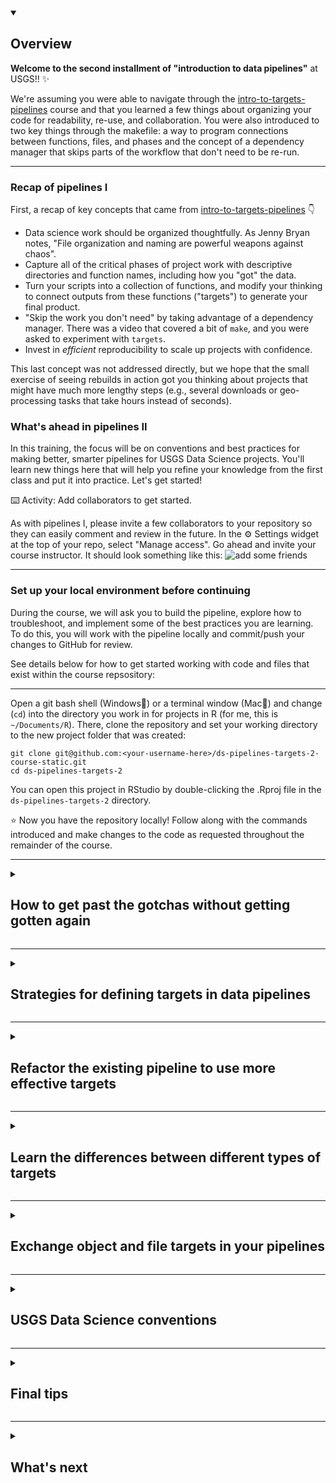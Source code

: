 <details open>
<summary><h2>Overview</h2></summary>

**Welcome to the second installment of "introduction to data pipelines"** at USGS!! :sparkles:

We're assuming you were able to navigate through the [intro-to-targets-pipelines](https://github.com/DOI-USGS/ds-pipelines-targets-1-course) course and that you learned a few things about organizing your code for readability, re-use, and collaboration. You were also introduced to two key things through the makefile: a way to program connections between functions, files, and phases and the concept of a dependency manager that skips parts of the workflow that don't need to be re-run. 

---
### Recap of pipelines I

First, a recap of key concepts that came from [intro-to-targets-pipelines](https://github.com/DOI-USGS/ds-pipelines-targets-1-course) :point_down:
- Data science work should be organized thoughtfully. As Jenny Bryan notes, "File organization and naming are powerful weapons against chaos".
- Capture all of the critical phases of project work with descriptive directories and function names, including how you "got" the data.
- Turn your scripts into a collection of functions, and modify your thinking to connect outputs from these functions ("targets") to generate your final product.
- "Skip the work you don't need" by taking advantage of a dependency manager. There was a video that covered a bit of `make`, and you were asked to experiment with `targets`.
- Invest in _efficient_ reproducibility to scale up projects with confidence. 

This last concept was not addressed directly, but we hope that the small exercise of seeing rebuilds in action got you thinking about projects that might have much more lengthy steps (e.g., several downloads or geo-processing tasks that take hours instead of seconds).

### What's ahead in pipelines II

In this training, the focus will be on conventions and best practices for making better, smarter pipelines for USGS Data Science projects. You'll learn new things here that will help you refine your knowledge from the first class and put it into practice. Let's get started!


:keyboard: Activity: Add collaborators to get started.

As with pipelines I, please invite a few collaborators to your repository so they can easily comment and review in the future. In the :gear: Settings widget at the top of your repo, select "Manage access". Go ahead and invite your course instructor. It should look something like this: 
![add some friends](https://user-images.githubusercontent.com/2349007/81471981-c0094900-91ba-11ea-93b0-0ffd31ec4ea9.png)

<hr>

### Set up your local environment before continuing

During the course, we will ask you to build the pipeline, explore how to troubleshoot, and implement some of the best practices you are learning. To do this, you will work with the pipeline locally and commit/push your changes to GitHub for review. 

See details below for how to get started working with code and files that exist within the course repsository:

---

Open a git bash shell (Windows:diamond_shape_with_a_dot_inside:) or a terminal window (Mac:green_apple:) and change (`cd`) into the directory you work in for projects in R (for me, this is `~/Documents/R`). There, clone the repository and set your working directory to the new project folder that was created:

```
git clone git@github.com:<your-username-here>/ds-pipelines-targets-2-course-static.git
cd ds-pipelines-targets-2
```

You can open this project in RStudio by double-clicking the .Rproj file in the `ds-pipelines-targets-2` directory.

:star: Now you have the repository locally! Follow along with the commands introduced and make changes to the code as requested throughout the remainder of the course.

</details>

<hr> 

<details><summary><h2>How to get past the gotchas without getting gotten again</h2></summary>

In this course, we're going to go one by one through a series of tips that will help you avoid common pitfalls in pipelines. These tips will help you in the next sections and in future work. A quick list of what's to come:

- :mag: How to debug in a pipeline
- :eyes: Visualizing and understanding the status of dependencies in a pipeline
- :speech_balloon: `tar_visnetwork()` and `tar_outdated()` to further interrogate the status of pipeline targets
- :arrows_clockwise: What is a cyclical dependency and how do I avoid it?
- :warning: Undocumented file output from a function 
- :open_file_folder: Using a directory as a dependency 
- :clipboard: How do I know when to use an object vs a file target or even use a target at all? 
- :gear: USGS Data Science naming conventions
- :unlock: Final tips for smart pipelining

<hr>

### How to inspect parts of the pipeline and variables within functions

If you've written your own functions or scripts before, you may have run into the red breakpoint dot :red_circle: on the left side of your script window:

![breakpoint](https://support.rstudio.com/hc/en-us/article_attachments/201608458/editor-breakpoint.png)

Breakpoints allow you to run a function (or script) up until the line of the breakpoint, and then the evaluation pauses. You are able to inspect all variables available at that point in the evaluation, and even step carefully forward one line at a time. It is out of scope of this exercise to go through exactly how to use debuggers, but they are powerful and helpful tools. It would be a good idea to [read up on them](https://support.rstudio.com/hc/en-us/articles/205612627-Debugging-with-RStudio) if you haven't run into breakpoints yet. 

In `targets`, you can't set a breakpoint in the "normal" way, which would be clicking on the line number after you sourced the script. Instead, you need to use the other method for debugging in R, which requires adding the function call `browser()` to the line where you'd like the function call to stop and specifying an additional argument when you call `tar_make()`. 

:warning: Check your RStudio version (go to the Help menu and click About RStudio). If you have a version earlier than v2023.06.0+421, you may want to consider [updating RStudio](https://www.rstudio.com/products/rstudio/download/#download) before proceeding to have the smoothest experience in debugging mode. :warning:

---

You have a working, albeit brittle, pipeline in your course repository. You can try it out with `targets::tar_make()`. This pipeline has a number of things you'll work to fix later, but for now, it is a useful reference. The pipeline contains a `_targets.R` file and several functions defined in `.R` files. 

So, if you wanted to look at what `download_files` were created within the `download_nwis_data()` function, you could set a breakpoint by adding `browser()` to the `"1_fetch/src/get_nwis_data.R"` file (make sure to hit save for changes to take affect!). Hint: to quickly navigate to this function source code from your makefile, you can put your cursor on the name of the function then click F2 and it will take you to the correct location in the corresponding source file!

![browser()](https://user-images.githubusercontent.com/2349007/82158816-bed9bb00-984f-11ea-8892-b2aeb5e4818d.png)

There is one more step to get your breakpoint to work in `targets`. You will need to add `callr_function = NULL` to your `tar_make()` call. When you run `tar_make(callr_function = NULL)`, you will land right in the middle of line 8. Give it a try on your own.

To navigate while in browser mode, you can use the buttons at the top of your console pane:

![debugnav](https://support.rstudio.com/hc/en-us/article_attachments/201594747/console-toolbar.png)

---

:keyboard: Place a `browser()` in the `for` loop of the `download_nwis_data()` function. Build the pipeline and compare the size of `data_out` through each iteration of the loop using the debugger navigational features. When you are done, don't forget to remove the `browser()` command from that function and then save the R script. Then, consider where you think you might find `browser()` handy in future pipelines. 

<hr>

### Visualizing and understanding the status of dependencies in a pipeline

Seeing the structure of a pipeline as a visual is powerful. Viewing connections between targets and the direction data is flowing in can help you better understand the role of pipelines in data science work. Once you are more familiar with pipelines, using the same visuals can help you diagnose problems. 

Below is a makefile that is very similar to the one you have in your code repository (the option configurations and `source` calls were removed for brevity, but they are unchanged):
```r

p1_targets_list <- list(
  tar_target(
    site_data,
    download_nwis_data(),
  ),
  tar_target(
    site_info_csv,
    nwis_site_info(fileout = "1_fetch/out/site_info.csv", site_data),
    format = "file"
  ),
  tar_target(
    nwis_01427207_data_csv,
    download_nwis_site_data('1_fetch/out/nwis_01427207_data.csv'),
    format = "file"
  ),
  tar_target(
    nwis_01432160_data_csv,
    download_nwis_site_data('1_fetch/out/nwis_01432160_data.csv'),
    format = "file"
  )
)

p2_targets_list <- list(
  tar_target(
    site_data_clean, 
    process_data(site_data)
  ),
  tar_target(
    site_data_annotated,
    annotate_data(site_data_clean, site_filename = site_info_csv)
  ),
  tar_target(
    site_data_styled,
    style_data(site_data_annotated)
  )
)

p3_targets_list <- list(
  tar_target(
    figure_1_png,
    plot_nwis_timeseries(fileout = "3_visualize/out/figure_1.png", site_data_styled),
    format = "file"
  )
)

```

Two file targets (`nwis_01427207_data_csv` and `nwis_01432160_data_csv`) were added to this makefile, but there were no changes to the functions, since `download_nwis_site_data()` already exists and is used to create a single file that contains water monitoring information for a single site. 

---

#### tar_glimpse()

The `targets` package has a nice function called `tar_glimpse()` that we haven't covered yet (if you get an error when you try to use it, run `install.packages("visNetwork")` and then try again). It produces a dependency diagram for the target(s) you pass to the `allow` argument (it will show all of them by default). For this _modified_ makefile, calling that function with the default arguments produces:
```r
targets::tar_glimpse()
```
![glimpse_diagram](https://user-images.githubusercontent.com/13220910/133107103-47735575-9f40-427e-b66c-32ba32102d91.png)

If you run the same command, you'll see something similar but the two new files won't be included. 

---

Seeing this diagram helps develop a greater understanding of some of the earlier concepts from [intro-to-targets-pipelines](https://github.com/DOI-USGS/ds-pipelines-targets-1-course). Here, you can clearly see the connection between `site_data` and `figure_1_png`. The figure_1 plot _needs_ all of the previous steps to have run in order to build. The arrows communicate the connections (or "dependencies") between targets, and if a target doesn't have any arrows connected to it, it isn't depended _on_ by another target and it doesn't depend _on_ any another targets. The two new .csv files are both examples of this, and in the image above they are floating around with no connections. A floater target like these two will still be built by `tar_make()` if they are included in the final target list (e.g., here they appear in `p1_targets_list` which is included in the final target list returned at the end of `_targets.R`)

The diagram also shows how the inputs of one function create connections to the output of that function. `site_data` is used to build `site_data_clean` (and is the only input to that function) and it is also used as an input to `"1_fetch/out/site_info.csv"`, since the `nwis_site_info()` function needs to know what sites to get information from. These relationships result in a split in the dependency diagram where `site_data` is directly depended on by two other targets. 

---

#### tar_manifest()

Another useful technique for examining your pipeline connections is to use `tar_manifest()`, which returns a data.frame of information about the targets. While visual examination gives a complete overview, sometimes it is also useful to have programmatic access to your target names. Below is the table that is returned from `tar_manifest()` (remember that yours might be slightly different because it won't include the two new files). 

```r
tar_manifest()

# A tibble: 8 x 3
  name                  command                                                                            pattern
  <chr>                 <chr>                                                                              <chr>  
1 site_data             "download_nwis_data()"                                                             NA     
2 nwis_01432160_data_c~ "download_nwis_site_data(\"1_fetch/out/nwis_01432160_data.csv\")"                  NA     
3 nwis_01427207_data_c~ "download_nwis_site_data(\"1_fetch/out/nwis_01427207_data.csv\")"                  NA     
4 site_data_clean       "process_data(site_data)"                                                          NA     
5 site_info_csv         "nwis_site_info(fileout = \"1_fetch/out/site_info.csv\",  \\n     site_data)"      NA     
6 site_data_annotated   "annotate_data(site_data_clean, site_filename = site_info_csv)"                    NA     
7 site_data_styled      "style_data(site_data_annotated)"                                                  NA     
8 figure_1_png          "plot_nwis_timeseries(fileout = \"3_visualize/out/figure_1.png\",  \\n     site_d~ NA 
```

---

<hr>

### Using tar_visnetwork() and tar_outdated() to explore status of pipeline targets

In the image contained within the previous comment, all of the shapes are circles of the same color. `tar_glimpse()` is useful to verify your pipeline connections, but once you start building your pipeline `tar_visnetwork()` creates a dependency diagram with more information and styles the shapes in ways to signify which targets are out of date or don't need to rebuild. 

We've put some fragile elements in the pipeline that will be addressed later, but if you were able to muscle through the failures with multiple calls to `tar_make()`, you likely were able to build the figure at the end of the dependency chain. For this example, we'll stop short of building the `figure_1_png` target by calling `tar_make('site_data_styled')` instead to illustrate an outdated target. 

#### Which targets are incomplete/outdated?

The output of `tar_visnetwork()` after running `tar_make('site_data_styled')` (and having never built all targets by running `tar_make()` with no inputs) looks like this:
![visnetwork](https://user-images.githubusercontent.com/13220910/133108278-d1095b74-b810-49a2-bdfb-310598e07c8b.png)

Only the colors have changed from the last example, signifying that the darker targets are "complete", but that `figure_1_png` and the two `data.csv` files still don't exist. 

The `targets` package has a useful function called `tar_outdated()` which will list the incomplete targets that need to be updated in order to satisfy the output (once again, the default for this function is to reference all targets in the pipeline).

```r
tar_outdated()
[1] "nwis_01432160_data_csv" "nwis_01427207_data_csv" "figure_1_png"                
```
This output tells us the same thing as the visual, namely that these three targets :point_up: are incomplete/outdated.

A build of the figure with `tar_make('figure_1_png')` will update the target dependencies, result in a `tar_visnetwork()` output which darkens the fill color on the `figure_1_png` shape, and cause a call to `tar_outdated("figure_1_png")` to result in an empty character vector, `character(0)`, letting the user know the target is not outdated. 

---

The `figure_1_png` target can become outdated again if there are any modifications to the upstream dependencies (follow the arrows in the diagram "upstream") or to the function `plot_nwis_timeseries()`. Additionally, a simple update to the value of one of the `"fixed"` arguments will cause the `figure_1_png` target to become outdated. Here the `height` argument was changed from 7 to 8:
```
tar_visnetwork("3_visualize/out/figure_1.png")
```

![visnetwork_fxnchange](https://user-images.githubusercontent.com/13220910/115302212-cd97b480-a127-11eb-9636-930ce7e02cb1.png)

In the case of fixed arguments, changing the argument names, values, _or even the order they are specified_ will create a change in the function definition and cause the output target to be considered outdated. Adding comments to the function code does not cause the function to be seen as changed.

---

:keyboard: using `tar_visnetwork()` and `tar_outdated()` can reveal unexpected connections between the target and the various dependencies. Comment on some of the different information you'd get from `tar_visnetwork()` that wouldn't be available in the output produced by `tar_glimpse()` or `tar_manifest()`.

<hr>

### What are cyclical dependencies and how to avoid them?

Using `tar_visnetwork()` shows the dependency diagram of the pipeline. Look at previous comments to remind yourself of these visuals. 

As a reminder, the direction of the arrows capture the dependency flow, and `site_data` sits on the left, since it is the first target that needs to be built. 

Also note that there are no backward looking arrows. What if `site_data` relied on `site_data_styled`? In order to satisfy that relationship, an arrow would need to swing back up from `site_data_styled` and connect with `site_data`. Unfortunately, this creates a [cyclical dependency](https://en.wikipedia.org/wiki/Circular_dependency) since changes to one target change the other target and changes to that target feed back and change the original target...so on, and so forth...

This potentially infinite loop is confusing to think about and is also something that dependency managers can't support. If your pipeline contains a cyclical dependency, you will get an error when you try to run `tar_make()` or `tar_visnetwork()` that says "dependency graph contains a cycle". We won't say much more about this issue here, but note that in the early days of building pipelines if you run into the cyclical dependency error, this is what's going on. 

<hr>

### Creating side-effect targets or undocumented inputs

Moving into a pipeline-way-of-thinking can reveal some suprising habits you created when working under a different paradigm. Moving the work of scripts into functions is one thing that helps compartmentalize thinking and organize data and code relationships, but smart pipelines require even more special attention to how functions are designed. 

#### Side-effect targets

It is tempting to build functions that do several things; perhaps a plotting function also writes a table, or a data munging function returns a data.frame, but also writes a log file. If a function creates a file or output that is not returned by the command (i.e., it is a "side-effect" output), the file is untracked by the dependency manager because it has no `"command"` to specify how it is built. If the side-effect file is relied upon by a later target, changes to the side-effect target will indeed trigger a rebuild of the downstream target, but the dependency manager will have no way of knowing when the side-effect target itself should be rebuilt. :no_mobile_phones:

Maybe the above doesn't sound like a real issue, since the side-effect target would be updated every time the other **explicit** target it is paired with is rebuilt. But this becomes a scary problem (and our first real gotcha!) if the **explicit** target is not connected to the critical path of the final sets of targets you want to build, but the side-effect target is. What this means is that _even if the explicit target is out of date_, it will not be rebuilt because building _this_ target is unnecessary to completing the final targets (remember "skip the work you don't need" :arrow_right_hook:). The dependency manager doesn't know that there is a hidden rule for updating the side-effect target and that this update is necessary for assuring the final targets are up-to-date and correct. :twisted_rightwards_arrows:

Side-effect targets can be used effectively, but doing so requires a good understanding of implications for tracking them and advanced strategies on how to specify rules and dependencies in a way that carries them along. :ballot_box_with_check:
---

#### Undocumented inputs
Additionally, it is tempting to code a filepath within a function which has information that needs to be accessed in order to run. This seems harmless, since functions are tracked by the dependency manager and any changes to those will trigger rebuilds, right? Not quite. If a filepath like `"1_fetch/in/my_metadata.csv"` is specified as an argument to a function but is not also a target in the makefile recipe, any changes to the `"1_fetch/in/my_metadata.csv"` will go unnoticed by the dependency manager, since the string that specifies the file name remains unchanged. The system isn't smart enough to know that it needs to check whether that file has changed. 

To depend on an input file, you first need to set up a simple target whose command returns the filepath of said file. Like so:

```
tar_target(my_metadata_csv, "1_fetch/in/my_metadata.csv", format = "file")
```

Now say you had a function that needed this metadata input file for plotting because it contains latitude and longitude for your sites. To depend on this file as input, do this:
```
tar_target(map_of_sites, make_a_map(metadata_file = my_metadata_csv))
```

but *NOT* like this (this would be the method that doesn't track changes to the file!):
```
tar_target(map_of_sites, make_a_map(metadata_file = "1_fetch/in/my_metadata.csv"))
```

As a general rule, do not put filepaths in the body of a function. :end:

<hr>

### How to depend on a directory for changes

You might have a project where there is a directory :file_folder: with a collection of files. To simplify the example, assume all of the files are `.csv` and have the same format. As part of the hypothetical project goals, these files need to be combined and formatted into a single plottable data.frame. 

In a data pipeline, we'd want assurance that any time the number of files changes, we'd rebuild the resulting data.frame. Likewise, if at any point the _contents_ of any one of the files changes, we'd also want to re-build the data.frame. 

This hypothetical example could be coded as 

```r
library(targets)
source("combine_files.R")

list(
  tar_target(in_files, 
             c('1_fetch/in/file1.csv',
               '1_fetch/in/file2.csv',
               '1_fetch/in/file3.csv'), 
             format = "file"),
  tar_target(
    plot_data, 
    combine_into_df(in_files)
  ),
  tar_target(figure_1_png, my_plot(plot_data))
)
```

While this solution would work, it is less than ideal because it doesn't scale well to **many** files, nor would it adapt to new files coming into the `1_fetch/in` directory :file_folder: (the pipeline coder would need to manually add file names to the `in_files` target).

---

Lucky for us, the `targets` package can handle having a directory as a target. If you add a target for a directory, the pipeline will track changes to the directory and will rebuild if it detects changes to the contents a file, the name of a file, or the number of files in the directory changes. 

To track changes to a directory, add the directory as a file target (see the `in_dir` target below). Important - you must add `format = "file"`! Then, you can use that directory as input to other functions. Note that you'd also need to modify your `combine_into_df` function to use `dir(in_dir)` to generate the file names since `in_dir` is just the name of the directory. 
```r
library(targets)
source("combine_files.R")

list(
  tar_target(in_dir, '1_fetch/in', format = "file"),
  tar_target(
    plot_data, 
    combine_into_df(in_dir)
  ),
  tar_target(figure_2_png, my_plot(plot_data))
)
```

Yay! :star2: This works because a change to any one of the files (or an addition/deletion of a file) in `1_fetch/in` will result in a rebuild of `in_dir`, which would cause a rebuild of `plot_data`. 

<hr>

### What to do when you want to specify a non-target input to a command

Wow, we've gotten this far and haven't written a function that accepts anything other than an object target or a file target. I feel so constrained!

In reality, R functions have all kinds of other arguments, from logicals (TRUE/FALSE), to characters that specify which configurations to use. 

The example in your working pipeline creates a figure, called `3_visualize/out/figure_1.png`. Unless you've made a lot of modifications to the `plot_nwis_timeseries()` function, it has a few arguments that have default values, namely `width = 12`, `height = 7`, and `units = 'in'`. Nice, you can control your output plot size here!

We can add those to the makefile like so
```r
tar_target(
  figure_1_png,
  plot_nwis_timeseries(fileout = "3_visualize/out/figure_1.png", site_data_styled,
                       width = 12, height = 7, units = 'in'),
  format = "file"
)
```

and it works! :star2:

---

What if we wanted to specify the same plot sizes for multiple plots? We could pass in `width = 12`, `height = 7`, and `units = 'in'` each time `plot_nwis_timeseries` is called _OR_ we can create R objects in the makefile that define these configurations and use them for multiple targets. 

You can add these
```r
p_width <- 12
p_height <- 7
p_units <- "in"
```

to your `_targets.R` file and then call them in the plot command for your targets, such as
```r
tar_target(
  figure_1_png,
  plot_nwis_timeseries(fileout = "3_visualize/out/figure_1.png", site_data_styled,
                       width = p_width, height = p_height, units = p_units),
  format = "file"
)
```

Objects used in the command for `tar_target()` need to be created somewhere before they are called. It is usually a good idea to put configuration info near the top of the makefile. I would suggest adding the code to create these three objects immediately after your `tar_option_set()` call.

---

Another example of when this object (rather than target) pattern comes in handy is when we want to _force_ a target to rebuild. Note that in the example below, we are writing the `command` for this target by putting two lines of code between `{}` rather than calling a separate custom function. You can do this for any target, but it is especially useful in this application when we just have two lines of code to execute.

```r
library(targets)

list(
  tar_target(
    work_files,
    {
      dummy <- '2021-04-19'
      item_file_download(sb_id = "4f4e4acae4b07f02db67d22b", 
                         dest_dir = "1_fetch/tmp",
                         overwrite_file = TRUE)
    },
    format = "file",
    packages = "sbtools"
  )
)
```
By adding this `dummy` object to our `command` argument for the `work_files` target, we can modify the dummy contents any time we want to force the update of `work_files`. Updating the `dummy` argument to today's date allows us to simultaneously force the update and record when we last downloaded the data from ScienceBase. You may see the use of these `dummy` arguments in spots where there is no other trigger that would cause a rebuild, such as pulling data from a remote webservice or website when `targets` has no way of knowing that new data are available on the same service URL.

---

</details>

<hr>

<details><summary><h2>Strategies for defining targets in data pipelines</h2></summary>

### How to make decisions on how many targets to use and how targets are defined

We've covered a lot of content about the rules of writing good pipelines, but pipelines are also very flexible! Pipelines can have as many or as few targets as you would like, and targets can be as big or as small as you would like. The key theme for all pipelines is that they are reproducible codebases to document your data analysis process for both humans and machines. In this next section, we will learn about how to make decisions related to the number and types of targets you add to a pipeline.

### Background 
Isn't it satisfying to work through a fairly lengthy data workflow and then return to the project and it _just works_? For the past few years, we have been capturing the steps that go into creating results, figures, or tables appearing in data visualizations or research papers. There are recipes for reproducibility used in complex, collaborative modeling projects, such as in [this reservoir temperature modeling pipeline](https://code.usgs.gov/wma/wp/res-temperature-process-models) and in [this pipeline to manage downloads of forecasted meteorological driver data](https://code.usgs.gov/wma/wp/forecasted-met-drivers). _Note that you need to be able to access internal USGS websites to see these examples and these were developed early on in the Data Science adoption of `targets` so may not showcase all of our adopted best practices_.

---

Here is a much simpler example that was used to generate **Figure 1** from [Water quality data for national-scale aquatic research: The Water Quality Portal](https://agupubs.onlinelibrary.wiley.com/doi/full/10.1002/2016WR019993) (published in 2017):

```r
library(targets)

## All R files that are used must be listed here:
source("R/get_mutate_HUC8s.R")
source("R/get_wqp_data.R")
source("R/plot_huc_panel.R")

tar_option_set(packages = c("dataRetrieval", "dplyr", "httr", "lubridate", "maps",
                            "maptools", "RColorBrewer", "rgeos", "rgdal", "sp", "yaml"))

# Load configuration files
p0_targets_list <- list(
  tar_target(map_config_yml, "configs/mapping.yml", format = "file"),
  tar_target(map_config, yaml.load_file(map_config_yml)),
  tar_target(wqp_config_yml, "configs/wqp_params.yml", format = "file")
  tar_target(wqp_config, yaml.load_file(wqp_config_yml))
)

# Fetch data
p1_targets_list <- list(
  tar_target(huc_map, get_mutate_HUC8s(map_config)),
  tar_target(phosphorus_lakes, get_wqp_data("phosphorus_lakes", wqp_config, map_config)),
  tar_target(phosphorus_all, get_wqp_data("phosphorus_all", wqp_config, map_config)),
  tar_target(nitrogen_lakes, get_wqp_data("nitrogen_lakes", wqp_config, map_config)),
  tar_target(nitrogen_all, get_wqp_data("nitrogen_all", wqp_config, map_config)),
  tar_target(arsenic_lakes, get_wqp_data("arsenic_lakes", wqp_config, map_config)),
  tar_target(arsenic_all, get_wqp_data("arsenic_all", wqp_config, map_config)),
  tar_target(temperature_lakes, get_wqp_data("temperature_lakes", wqp_config, map_config)),
  tar_target(temperature_all, get_wqp_data("temperature_all", wqp_config, map_config)),
  tar_target(secchi_lakes, get_wqp_data("secchi_lakes", wqp_config, map_config)),
  tar_target(secchi_all, get_wqp_data("secchi_all", wqp_config, map_config)),
)

# Summarize the data in a plot
p2_targets_list <- list(
  tar_target(
    multi_panel_constituents_png,
    plot_huc_panel(
      "figures/multi_panel_constituents.png", huc_map, map_config, 
      arsenic_lakes, arsenic_all, nitrogen_lakes, nitrogen_all, 
      phosphorus_lakes, phosphorus_all, secchi_lakes, secchi_all, 
      temperature_lakes, temperature_all
    ),
    format = "file")
)

# Combine all targets into a single list
c(p0_targets_list, p1_targets_list, p2_targets_list)
```

This makefile recipe generates a multipanel map, which colors [HUC8 watersheds](http://dep.wv.gov/WWE/getinvolved/sos/Documents/Basins/HUCprimer.pdf) according to how many sites within the watershed have data for various water quality constituents:
![multi_panel_constituents](https://user-images.githubusercontent.com/2349007/82117369-18999280-9735-11ea-8365-e58742c5ff7e.png)

---

The `"figures/multi_panel_constituents.png"` figure takes a while to plot, so it is a somewhat "expensive" target to iterate on when it comes to style, size, colors, and layout (it takes 3 minutes to plot for me). But the plotting expense is dwarfed by the amount of time it takes to build each water quality data "object target", since `get_wqp_data` uses a web service that queries a large database and returns a result; the process of fetching the data can sometimes take over thirty minutes (`nitrogen_all` is a target that contains the locations of all of the sites that have nitrogen water quality data samples). 

Alternatively, the `map_config*` object above builds in a fraction of second, and contains some simple information that is used to fetch and process the proper boundaries with the `get_mutate_HUC8s` function, and includes some plotting details for the final map (such as plotting color divisions).

This example, although dated, represents a real project that caused us to think carefully about how many targets we use in a recipe and how complex their underlying functions are. Decisions related to targets are often motivated by the intent of the pipeline. In the case above, our intent at the time was to capture the data and processing behind the plot in the paper in order to satisfy our desire for reproducibility. 

---


### Target expense

In general, if building part of a pipeline is "expensive" (i.e., takes more than a trivial amount of time for a computer to execute), it should be a separate target. In the example above :point_up:, expensive sections included fetching data and plotting. 

Additional reasons to create a target include:
- If some element in the pipeline may fail (such as downloading data from the internet), isolating this brittle part of the project as a target with a corresponding function makes it faster to get past. This is because your target focuses on accomplishing _only_ the brittle step, instead of, for example, also attempting to process and plot downloaded data all within the same function.
- Sometimes a target is created in order to make it easier to defer a decision for later. If we have an expensive geoprocessing task but the methods for the final way of summarizing the results is in flux, it might make sense to break this function and target into two functions and two targets: the major parts of the geoprocessing step in one function-target pair, and the smaller summary process in the second. 
- Targets are easy to inspect and dig into (e.g., `tar_load(my_target)`, or reading in a file that was created). If there is an intermediate step in a workflow that will likely need to be examined, it may deserve a target.
- Lastly, if a configuration or value is shared accross many other targets, the configuration itself might deserve a stand alone target, even if generating that target is computationally cheap. In our water quality data pull example, the `wqp.config` target is an example of a shared configuration. Within that target, there is (among other things) a string that specifies how lake sites are queried in the web service. If that query parameter changes in the future, making the change to the file behind the `wqp.config` target would propagate into the necessary updates to the data pulls run with `get_wqp_data`.

---

But of course there is a cost to creating many targets: you'll end up typing a lot more, a lot of additional files will be created that need to be stored, and the addition of more targets makes it is harder to navigate the `makefile`.

</details>

<hr>

<details><summary><h2>Refactor the existing pipeline to use more effective targets</h2></summary>

:keyboard: Activity: Make modifications to the working, but less than ideal, pipeline that exists within your course repository

Within the course repo you should see only a `_targets.R` and directories with code or placeholder files for each phase. You should be able to run `tar_make()` and build the pipeline, although it may take numerous tries, since some parts of this new workflow are brittle. Some hints to get you started: the `site_data` target is too big, and you should consider splitting it into a target for each site, perhaps using the `download_nwis_site_data()` function directly to write a file. Several of the `site_data_` targets are too small and it might make sense to combine them.

---

When you are happy with your newer, better workflow, create a pull request with your changes and assign your designated course instructor as a reviewer. Add a comment to your own PR with thoughts on how you approached the task, as well as key decisions you made.

Recall that you should not be committing any build artifacts of the pipeline to GitHub, so make sure that your `*/out/*` folders are included in your `.gitignore` file.

You should create a local branch called "refactor-targets" and push that branch up to the "remote" location (which is the github host of your repository). We're naming this branch "refactor-targets" to represent concepts in this section of the lab. In the future you'll probably choose branch names according to the type of work they contain - for example, `"pull-oxygen-data"` or `"fix-issue-17"`.

```
git checkout -b refactor-targets
git push -u origin refactor-targets
```

<hr>
<h3 align="center">A human will interact with your pull request once you assign them as a reviewer</h3>

</details>

<hr>

<details><summary><h2>Learn the differences between different types of targets</h2></summary>

### Targets

"Targets" are the main things that the `targets` package interacts with (if the name hadn't already implied that :zany_face:). They represent things that are made (they're also the vertices of the [dependency graph](http://en.wikipedia.org/wiki/Dependency_graph)). If you want to make a plot called `plot.pdf`, then that's a target. If you depend on a dataset called `data.csv`, that's a target (even if it already exists).

In `targets`, there are two main types:

* **files**: These are the targets that need to have `format = "file"` added as an argument to `tar_target()` and their command must return the filepath(s). We have learned that file targets can be single files, a vector of filepaths, or a directory. USGS Data Science workflows name file targets using their base name and their file extension, e.g. the target for `"1_fetch/out/data.csv"` would be `data_csv`. If the file name is really long, you can always simplify it for the target name but it is important to include `_[extension]` as a suffix. Additionally, USGS Data Science pipelines include the filenames created by file targets as typed-out arguments in the target recipe, or in a comment in the target definition. This practice ensures that you and your colleagues will only have to read the makefile, not the function code, to learn what file is being created. 
* **objects**: These are R objects that represent intermediate objects in an analysis. Behind the scenes, these objects are stored to disk so that they persist across R sessions. And unlike typical R objects, they do not exist in your workspace unless you explicitly load them (run `tar_load(target_name)`).

<hr>

### More details on object targets

As stated above, object targets are R objects that represent intermediate objects in an analysis.

Object targets are common in the example pipelines we have shown before. They are distinguished from file targets in the following ways:
- The target name does not have a file extension (e.g., `_csv`) and resembles an R variable name (because that is basically what the object target is)
- The function that creates the target returns some data to generate the target as opposed to creating or appending to a file, e.g., with `write_csv`, `ggsave`, `write_feather`, `nc_create`, etc. The return value of a function is either the value of the last expression in the function or the argument to a call to `return()`.

These objects are often used because they offer a brevity advantage over files (e.g., you don't need to pass in a filename to the function) and preserve the classes and formatting of the data, which makes it a bit easier to keep dates, factors, and other special data types from changing when you write - and then later read in - a file (such as a .csv). Objects also give you the illusion that they aren't taking up space in your project directory and make workspaces look a bit tidier.

The "illusion" :tophat::rabbit: of objects not taking up space is because behind the scenes, these objects are actually written to file (.rds files, to be specific). You can see what exists under the hood with `dir('_targets/objects')`. The default is for `targets` to store these as `.rds` files. There are other formats that can be used to store the intermediate objects; if you're curious, check out the documentation for the `format` argument to `tar_target()`.

You can take a look at that same object referenced earlier in "Strategies for defining targets in data pipelines" by using
```r
readRDS('_targets/objects/map_config')
$missing_data
[1] "grey90"

$plot_CRS
[1] "+init=epsg:2163"

$wfs
[1] "http://cida.usgs.gov/gdp/geoserver/wfs"

$feature
[1] "derivative:wbdhu8_alb_simp"

$countBins
 [1]    0    1    2    5   10   20   50  100  200  500 1000
 ```

(Not as convenient as accessing the data with `tar_read('map.config')` instead, which is what we'd recommend).

---
:keyboard: Add a comment to this issue so we know you're ready to continue learning

<hr>

### More details on file targets

File targets are very flexible and, of course, are also easy to share or store elsewhere. 

Additionally, many file formats are either language agnostic (e.g., csv, tsv, txt, nc files) _or_ are meant to be shared across languages, such as the [feather format](https://blog.rstudio.com/2016/03/29/feather/) designed for exchange between R and Python.

When specifying a file target in a makefile, the path to the file needs to be either absolute or relative to the working directory that the `_targets.R` file is in. 

---

Since file targets in the `targets` package are not the default and require you to add `format = "file"`, you may feel deterred from using files as targets. It's true, the benefits of files are often small compared to the advantages of using objects. However, we still recommend that files be used liberally, especially for targets that you'll want to access outside of R (e.g., browsing figure files in Finder/Windows Explorer; opening a spatial data file in a GIS) or share with others (e.g., using outputs from one pipeline as inputs to another). 

---
:keyboard: Activity: Close this issue when you are ready to move on to the next assignment

</details>

<hr>

<details><summary><h2>Exchange object and file targets in your pipelines</h2></summary>

You should now have a working pipeline that can run with `tar_make()`. Your current pipeline likely only has one file target, which is the final plot. 

We want you to get used to exchanging objects for files and vice versa, in order to expose some of the important differences that show up in the makefile and also in the way the functions are put together. 


:keyboard: Activity: Open a PR where you swap at least two file targets to be object targets, and change one object target to be a file target. Run `tar_make` and open a pull request. Paste your build status as a comment to the PR and assign your designated course instructor as a reviewer. 

You should create a new local branch on which to save these changes. Let's call it "swap-targets" to capture the goals of this activity.

```
git checkout -b swap-targets
git push -u origin swap-targets
```

<hr>
<h3 align="center">You can continue with the training after your pull request is approved and merged</h3>

</details>

<hr>

<details><summary><h2>USGS Data Science conventions</h2></summary>

So far you’ve learned a lot about the mechanics of using **targets**, but there are also a few conventions that USGS Data Science practitioners use to maintain consistency across projects. These conventions make it easier to jump into a new project, provide peer review, or learn a new technique from someone else’s pipeline, since you are already familiar with the structure.

---

As you learned in the first pipelines course, we like to separate pipelines into distinct phases based on what is happening to the data (we usually use `fetch`, `process`, `visualize`, etc). So far in this course, we have been using a single list of targets in the `_targets.R` makefile. This works for short pipelines, but when you have bigger, more complex pipelines, that file and target list could get HUGE and difficult to read. 

For this reason, we like to have multiple makefiles that each describe and are named after a single phase, e.g., `1_fetch.R` or `4_visualize.R`. Within each phase makefile, targets are saved in an R list object which is numbered based on the phase, e.g. `p1_targets_list` or `p4_targets_list`. Then, the main `_targets.R` makefile sources each of these phase makefiles and combines the target lists into a single list using `c()`, e.g., `c(p1_targets_list, p2_targets_list, p3_targets_list, p4_targets_list`.

In addition to this multi-makefile approach, we also like to name our targets to make it clear which phase they belong to. For example, any target created in the `fetch` phase would be prefixed with `p1`. We do this for two reasons: 1) it is clearer, and 2) you can now use `dplyr::select` syntax to build all targets in a single phase by running `tar_make(starts_with("p1"))`. A handy little trick!

Consider the two-phased pipeline below, where you need to download data from ScienceBase and then combine it all into a single dataframe.

If the `1_fetch.R` makefile looked like this
```r
p1_targets_list <- list(
  tar_target(
    p1_sb_files,
    {
      dummy <- '2021-04-19'
      item_file_download(sb_id = "4f4e4acae4b07f02db67d22b", 
                         dest_dir = "1_fetch/tmp",
                         overwrite_file = TRUE)
    },
    format = "file",
    packages = "sbtools"
  )
)
```

and the `2_process.R` makefile looked like this
```r
source("2_process/src/combine_files.R")

p2_targets_list <- list(
  tar_target(
    p2_plot_data, 
    combine_into_df(sb_files)
  )
)
```

then the canonical`_targets.R` makefile would look like this
```r
library(targets)

source("1_fetch.R")
source("2_process.R")

# Return the complete list of targets
c(p1_targets_list, p2_targets_list)
```

You could then build the full pipeline by running `tar_make()`, or run specific phases using `tar_make(starts_with("p1"))` for the fetch phase and `tar_make(starts_with("p2"))` for the process phase.

---

:keyboard: Activity: Split your pipeline targets into the phases fetch, process, and visualize. Use a different makefile for each phase and follow our phase-naming conventions to name the makefiles and list objects. Also, rename your targets using the appropriate prefix (`p1_`, `p2_`, `p3_`). Run `tar_make()` and open a pull request. Paste your build status as a comment to the PR and assign your designated course instructor as a reviewer. 

As we have done in previous activities, you should create a new local branch to save these changes. We will call it "use-phases" to capture the goals of this activity.

```
git checkout -b use-phases
git push -u origin use-phases
```

<hr>
<h3 align="center">A human will interact with your pull request once you assign them as a reviewer</h3>

</details>

<hr>

<details><summary><h2>Final tips</h2></summary>

You are nearly done with the second pipelines course! We have a few final thoughts before you level up your pipelines capability :trophy:

---

First, you may have seen a folder called `_targets` :file_folder: created after running `tar_make()` for the first time. This folder contains the intermediate objects built when running the pipeline, as well as, status metadata about the most recent build for each target. This kind of information is extremely important to _you_ on _your_ computer, but your collaborators will have unique status information on their own computer. For this reason, make sure to add `_targets/*` to your `.gitignore` file so that it won't be committed.

We encourage excessive commenting of code! It is so important to explain what you are doing and why you are doing it, especially when you come up with a really clever line of code :bulb:. With `targets`, any commented lines of code (ones beginning with `#`) you add to your functions will not be seen as a change to the file and will not trigger a rebuild of targets. So comment away freely, regardless of whether it's before or after you've written and run a function!

Final tip, although a `targets` pipeline is written and executed in R, you can still call functions from another computing language or even invoke system commands :sunglasses:. For example, maybe you need to read in a NumPy file that was written from a Python workflow :snake:. You can use `reticulate` and `targets` to read in this file like so: 
```
np <- reticulate::import('numpy')

p1_targets_list = list(
  ...
  tar_target(p1_obs_data_npy, '1_data/in/obs_data.npy', format='file'),
  tar_target(
    p1_obs_data,
    np$load(p1_obs_data_npy)
  )
)
```
Or maybe you wrote your own custom Python function and you want to use it in your `targets` pipeline. Great! Just import your function(s) and use them in your pipeline:  
```
# import custom Python functions 
prep_data_py = reticulate::import_from_path(module = 'prep_data', path = '2_model_prep/src/')

p2_targets_list = list(
  ...
  tar_target(
    p2_data_munged_npz,
    prep_data_py$prep_data(
      obs_file = p1_obs_data_npy,
      locations = p2_config[['model_loc']],
      start_model = p2_config[['start']],
      stop_model = p2_config[['stop']]),
    format = 'file'
  )
)

```

---

`targets` is part of the rOpenSci community of packages and is being used by a wide net of R users. If you have further questions, you can always consult a Data Science colleague, but also try Google and take advantage of the extensive documentation available in the [`targets` R Package User Manual](https://books.ropensci.org/targets/).

</details>

<hr>

<details><summary><h2>What's next</h2></summary>

You are awesome! :star2: :collision: :tropical_fish:

---

We hope you've learned a lot in intro to pipelines II. We don't have additional exercises in this module, but we'd love to have a discussion if you have questions. 

When you're ready, move on to [pipelines III](https://github.com/DOI-USGS/ds-pipelines-targets-3-course).
